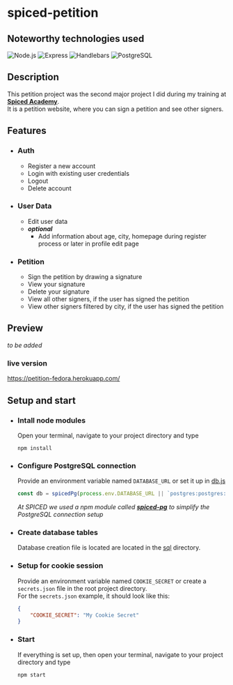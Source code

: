 # **spiced-petition**
## **Noteworthy technologies used**
![Node.js](https://img.shields.io/badge/Node.js-339933?style=for-the-badge&logo=nodedotjs&logoColor=white)
![Express](https://img.shields.io/badge/Express.js-000000?style=for-the-badge&logo=express&logoColor=white)
![Handlebars](https://img.shields.io/badge/Handlebars.js-f0772b?style=for-the-badge&logo=handlebarsdotjs&logoColor=black)
![PostgreSQL](https://img.shields.io/badge/PostgreSQL-316192?style=for-the-badge&logo=postgresql&logoColor=white)
## **Description**
This petition project was the second major project I did during my training at **[Spiced Academy](https://www.spiced-academy.com/)**.  
It is a petition website, where you can sign a petition and see other signers.

## **Features**
- ### **Auth**
    - Register a new account
    - Login with existing user credentials
    - Logout
    - Delete account
- ### **User Data**
    - Edit user data
    - ***optional***
        - Add information about age, city, homepage during register process or later in profile edit page
- ### **Petition**
    - Sign the petition by drawing a signature
    - View your signature
    - Delete your signature
    - View all other signers, if the user has signed the petition
    - View other signers filtered by city, if the user has signed the petition


## **Preview**
*to be added*
### **live version**
https://petition-fedora.herokuapp.com/

## **Setup and start**
- ### **Intall node modules**
    Open your terminal, navigate to your project directory and type
    ````console
    npm install
    ````
- ### **Configure PostgreSQL connection**
    Provide an environment variable named `DATABASE_URL` or set it up in [db.js](db.js)
    ````js
    const db = spicedPg(process.env.DATABASE_URL || `postgres:postgres:postgres@localhost:5432/petition`);
    ````
    *At SPICED we used a npm module called **[spiced-pg](https://www.npmjs.com/package/spiced-pg)** to simplify the PostgreSQL connection setup*
- ### **Create database tables**
    Database creation file is located are located in the [sql](sql/) directory.
- ### **Setup for cookie session**
    Provide an environment variable named `COOKIE_SECRET` or create a `secrets.json` file in the root project directory.  
    For the `secrets.json` example, it should look like this:
    ````json
    {
        "COOKIE_SECRET": "My Cookie Secret"
    }
    ````  
- ### **Start**
    If everything is set up, then open your terminal, navigate to your project directory and type
    ````console
    npm start
    ````
